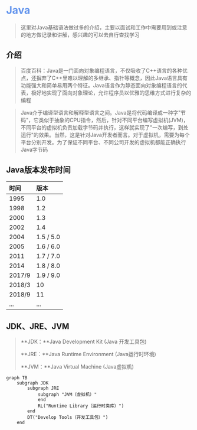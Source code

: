 <h1 style="color: cornflowerblue">Java</h1>

> 这里对Java基础语法做过多的介绍，主要以面试和工作中需要用到或注意的地方做记录和讲解，感兴趣的可以去自行查找学习

## 介绍

> 百度百科：Java是一门面向对象编程语言，不仅吸收了C++语言的各种优点，还摒弃了C++里难以理解的多继承、指针等概念，因此Java语言具有功能强大和简单易用两个特征。Java语言作为静态面向对象编程语言的代表，极好地实现了面向对象理论，允许程序员以优雅的思维方式进行复杂的编程

> Java介于编译型语言和解释型语言之间。Java是将代码编译成一种字"节码"，它类似于抽象的CPU指令，然后，针对不同平台编写虚拟机(JVM)，不同平台的虚拟机负责加载字节码并执行，这样就实现了"一次编写，到处运行"的效果。当然，这是针对Java开发者而言。对于虚拟机，需要为每个平台分别开发。为了保证不同平台、不同公司开发的虚拟机都能正确执行Java字节码

## Java版本发布时间

| 时间   | 版本      |
| :----- | :-------- |
| 1995   | 1.0       |
| 1998   | 1.2       |
| 2000   | 1.3       |
| 2002   | 1.4       |
| 2004   | 1.5 / 5.0 |
| 2005   | 1.6 / 6.0 |
| 2011   | 1.7 / 7.0 |
| 2014   | 1.8 / 8.0 |
| 2017/9 | 1.9 / 9.0 |
| 2018/3 | 10        |
| 2018/9 | 11        |
| ...    | ...       |

## JDK、JRE、JVM

> **JDK：**Java Development Kit (Java 开发工具包)
>
> **JRE：**Java Runtime Environment (Java运行时环境)
>
> **JVM：**Java Virtual Machine (Java虚拟机)

[comment]: <> (TODO: 需更换图表为图片 )
```mermaid
graph TB
    subgraph JDK
        subgraph JRE
            subgraph "JVM（虚拟机）"
            end
            RL("Runtime Library（运行时类库）")
        end
        DT("Develop Tools（开发工具包）")
    end
```